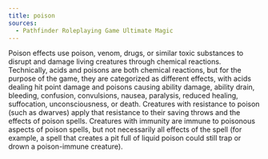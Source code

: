 ```yaml
---
title: poison
sources:
  - Pathfinder Roleplaying Game Ultimate Magic
---
```


Poison effects use poison, venom, drugs, or similar toxic substances to disrupt and damage living creatures through chemical reactions. Technically, acids and poisons are both chemical reactions, but for the purpose of the game, they are categorized as different effects, with acids dealing hit point damage and poisons causing ability damage, ability drain, bleeding, confusion, convulsions, nausea, paralysis, reduced healing, suffocation, unconsciousness, or death. Creatures with resistance to poison (such as dwarves) apply that resistance to their saving throws and the effects of poison spells. Creatures with immunity are immune to poisonous aspects of poison spells, but not necessarily all effects of the spell (for example, a spell that creates a pit full of liquid poison could still trap or drown a poison-immune creature).

